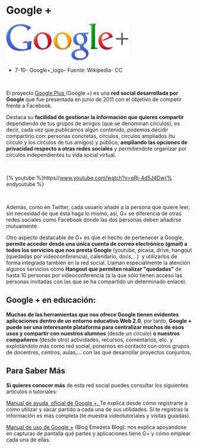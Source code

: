 
# Google +


![](img/Google_logo.png)

- 7-10- Google+_logo- Fuente: Wikipedia- CC

 

El proyecto [Google Plus ](https://accounts.google.com/ServiceLogin?service=oz&amp;passive=1209600&amp;continue=https://plus.google.com/?gpsrc%3Dogpy0%26tab%3DwX%26partnerid%3Dogpy0)(Google +) es una **red social desarrollada por Google** que fue presentada en junio de 2011 con el objetivo de competir frente a Facebook.

Destaca su **facilidad de gestionar la información que quieres compartir** dependiendo de tus grupos de amigos (que se denominan círculos), es decir, cada vez que publicamos algún contenido, podemos decidir compartirlo con: personas concretas, círculos, círculos ampliados (tu círculo y los círculos de tus amigos) y público, **ampliando las opciones de privacidad respecto a otras redes sociales** y permitiendote organizar por círculos independientes tu vida social virtual.

 


{% youtube %}https//www.youtube.com/watch?v=eRj-4d5J4Dw{% endyoutube %}

 

Además, como en Twitter, cada usuario añade a la persona que quiere leer, sin necesidad de que ésta haga lo mismo, así, G+ se diferencia de otras redes sociales como Facebook donde las dos personas deben añadirse mutuamente.

Otro aspecto destacable de G+ es que el hecho de pertenecer a Google, **permite acceder desde una única cuenta de correo electrónico (gmail) a todos los servicios que nos presta Google** (youtube, picasa, drive, hangout (quedadas por videoconferencia), calendario, docs,...)  y utilizarlos de forma integrada también en la red social. Llaman especialmente la atención algunos servicios como **Hangout que permiten realizar "quedadas"** de hasta 10 personas por videoconferencia (a la que sólo tienen acceso las personas invitadas con las que se ha compartido un determinado enlace).

## Google + en educación:

**Muchas de las herramientas que nos ofrece Google tienen evidentes aplicaciones dentro de un entorno educativo Web 2.0**, por tanto, **Google + puede ser una interesante plataforma para centralizar muchos de esos usos y compartir con nuestros alumnos** (desde un círculo) **o nuestros compañeros** (desde otro) actividades, recursos, comentarios, etc. y explotándolo más como red social, ponernos en contacto con otros grupos de docentres, centros, aulas,... con las que desarrollar proyectos conjuntos.

## Para Saber Más

**Si quieres conocer más** de esta red social puedes consultar los siguientes artículos o tutoriales:

[Manual de ayuda  oficial de Google +. ](https://support.google.com/plus/?hl=es#topic=3049661)Te explica desde cómo registrarte a cómo utilizar y sacar partido a cada una de sus utilidades. Si te registras la información es más completa (te muestra videotutoriales y visitas guiadas).

[Manual de uso de Google +](http://www.emezeta.com/articulos/manual-de-uso-de-google-plus) (Blog Emezeta Blog): nos explica apoyandose en capturas de pantalla qué partes y aplicaciones tiene G+ y cómo emplear cada una de ellas.

